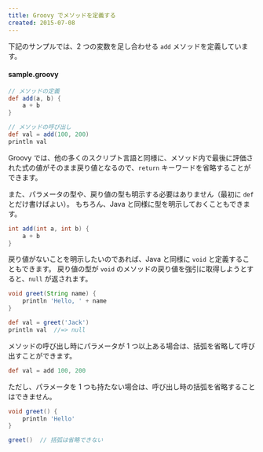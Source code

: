 ```yaml
---
title: Groovy でメソッドを定義する
created: 2015-07-08
---
```


下記のサンプルでは、2 つの変数を足し合わせる `add` メソッドを定義しています。

#### sample.groovy
```groovy
// メソッドの定義
def add(a, b) {
    a + b
}

// メソッドの呼び出し
def val = add(100, 200)
println val
```

Groovy では、他の多くのスクリプト言語と同様に、メソッド内で最後に評価された式の値がそのまま戻り値となるので、`return` キーワードを省略することができます。

また、パラメータの型や、戻り値の型も明示する必要はありません（最初に `def` とだけ書けばよい）。
もちろん、Java と同様に型を明示しておくこともできます。

```groovy
int add(int a, int b) {
    a + b
}
```

戻り値がないことを明示したいのであれば、Java と同様に `void` と定義することもできます。
戻り値の型が `void` のメソッドの戻り値を強引に取得しようとすると、`null` が返されます。

```groovy
void greet(String name) {
    println 'Hello, ' + name
}

def val = greet('Jack')
println val  //=> null
```

メソッドの呼び出し時にパラメータが 1 つ以上ある場合は、括弧を省略して呼び出すことができます。

```groovy
def val = add 100, 200
```

ただし、パラメータを 1 つも持たない場合は、呼び出し時の括弧を省略することはできません。

```groovy
void greet() {
    println 'Hello'
}

greet()  // 括弧は省略できない
```
